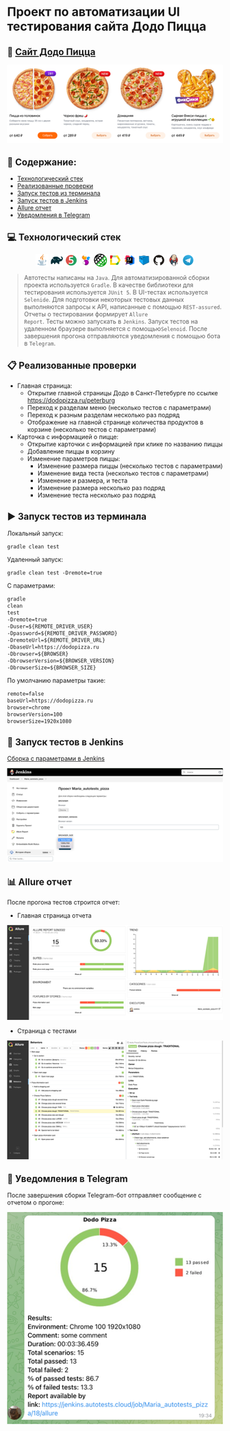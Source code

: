 # Проект по автоматизации UI тестирования сайта Додо Пицца
## :pizza: <a target="_blank" href="https://dodopizza.ru/">Сайт Додо Пицца</a>
<img title="Dodo" src="Images/Screenshots/Dodo2.png">

## :page_with_curl: Содержание:

- <a href="#computer-технологический-стек">Технологический стек</a>
- <a href="#clipboard-реализованные-проверки">Реализованные проверки</a>
- <a href="#arrow_forward-запуск-тестов-из-терминала">Запуск тестов из терминала</a>
- <a href="#robot-запуск-тестов-в-jenkins">Запуск тестов в Jenkins</a>
- <a href="#bar_chart-allure-отчет">Allure отчет</a>
- <a href="#incoming_envelope-уведомления-в-telegram">Уведомления в Telegram</a>

## :computer: Технологический стек
<p align="center">
<img width="6%" title="Java" src="Images/Logos/Java.svg">
<img width="6%" title="Gradle" src="Images/Logos/Gradle.svg">
<img width="6%" title="JUnit5" src="Images/Logos/JUnit5.svg">
<img width="6%" title="Selenide" src="Images/Logos/Selenide.svg">
<img width="6%" title="REST-assured" src="Images/Logos/Rest-assured.png">
<img width="6%" title="Allure Report" src="Images/Logos/Allure_Report.svg">
<img width="6%" title="IntelliJ IDEA" src="Images/Logos/Intelij_IDEA.svg">
<img width="6%" title="Selenoid" src="Images/Logos/Selenoid.svg">
<img width="6%" title="GitHub" src="Images/Logos/GitHub.svg">
<img width="6%" title="Jenkins" src="Images/Logos/Jenkins.svg">
<img width="6%" title="Telegram" src="Images/Logos/Telegram.svg">
</p>

> Автотесты написаны на <code>Java</code>. 
> Для автоматизированной сборки проекта используется <code>Gradle</code>.
> В качестве библиотеки для тестирования используется <code>JUnit 5</code>.
> В UI-тестах используется <code>Selenide</code>.
> Для подготовки некоторых тестовых данных выполняются запросы к API, написанные с помощью <code>REST-assured</code>.
> Отчеты о тестировании формирует <code>Allure Report</code>.
> Тесты можно запускать в <code>Jenkins</code>.
> Запуск тестов на удаленном браузере выполняется с помощью<code>Selenoid</code>.
> После завершения прогона отправляются уведомления с помощью бота в <code>Telegram</code>.


## :clipboard: Реализованные проверки
- Главная страница:
  - Открытие главной страницы Додо в Санкт-Петебурге по ссылке https://dodopizza.ru/peterburg
  - Переход к разделам меню (несколько тестов с параметрами)
  - Переход к разным разделам несколько раз подряд
  - Отображение на главной странице количества продуктов в корзине (несколько тестов с параметрами)
- Карточка с информацией о пицце:
  - Открытие карточки с информацией при клике по названию пиццы
  - Добавление пиццы в корзину
  - Изменение параметров пиццы:
    - Изменение размера пиццы (несколько тестов с параметрами)
    - Изменение вида теста (несколько тестов с параметрами)
    - Изменение и размера, и теста
    - Изменение размера несколько раз подряд
    - Изменение теста несколько раз подряд


## :arrow_forward: Запуск тестов из терминала
Локальный запуск:
```
gradle clean test
```
Удаленный запуск:
```
gradle clean test -Dremote=true
```
С параметрами:
```
gradle
clean
test
-Dremote=true
-Duser=${REMOTE_DRIVER_USER}
-Dpassword=${REMOTE_DRIVER_PASSWORD}
-DremoteUrl=${REMOTE_DRIVER_URL}
-DbaseUrl=https://dodopizza.ru
-Dbrowser=${BROWSER}
-DbrowserVersion=${BROWSER_VERSION}
-DbrowserSize=${BROWSER_SIZE}
```
По умолчанию параметры такие:
```
remote=false
baseUrl=https://dodopizza.ru
browser=chrome
browserVersion=100
browserSize=1920x1080
```

## :robot: Запуск тестов в Jenkins
<a target="_blank" href="https://jenkins.autotests.cloud/job/Maria_autotests_pizza/">Сборка с параметрами в Jenkins</a>
<p align="center">
<img title="Jenkins Job Run with parameters" src="Images/Screenshots/Jenkins.png">
</p>

## :bar_chart: Allure отчет
После прогона тестов строится отчет:
- Главная страница отчета
<p align="center">
<img title="Allure Overview Dashboard" src="Images/Screenshots/AllureOverview.png">
</p>

- Страница с тестами
<p align="center">
<img title="Allure Test Page" src="Images/Screenshots/AllureTests.png">
</p>

## :incoming_envelope: Уведомления в Telegram
После завершения сборки Telegram-бот отправляет сообщение с отчетом о прогоне:
<p align="center">
<img title="Telegram notification message" src="Images/Screenshots/Telegram1.png">
</p>
